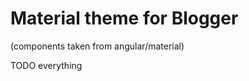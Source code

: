 Material theme for Blogger
==========================

(components taken from angular/material)

TODO everything
